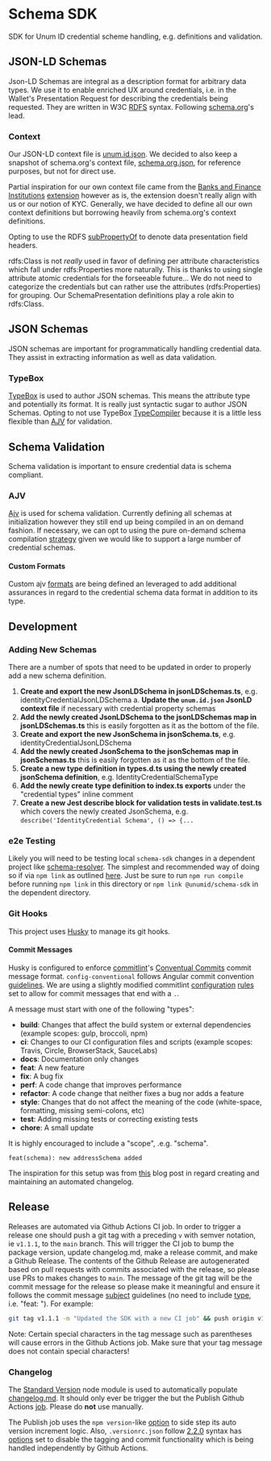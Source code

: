 # Schema SDK
SDK for Unum ID credential scheme handling, e.g. definitions and validation.

## JSON-LD Schemas
Json-LD Schemas are integral as a description format for arbitrary data types. We use it to enable enriched UX around credentials, i.e. in the Wallet's Presentation Request for describing the credentials being requested. They are written in W3C [RDFS](https://www.w3.org/TR/rdf-schema/) syntax. Following [schema.org](https://github.com/schemaorg/schemaorg/)'s lead. 

### Context 
Our JSON-LD context file is [unum.id.json](/src/context/unum.id.json). We decided to also keep a snapshot of schema.org's context file, [schema.org.json](/src/context/schema.org.json), for reference purposes, but not for direct use.

Partial inspiration for our own context file came from the [Banks and Finance Institutions](https://schema.org/docs/financial.html) [extension](https://schema.org/docs/documents.html#:~:text=to%20add%20detail.-,Extensions,-Health%20and%20medical) however as is, the extension doesn't really align with us or our notion of KYC. Generally, we have decided to define all our own context definitions but borrowing heavily from schema.org's context definitions.

Opting to use the RDFS [subPropertyOf](https://www.w3.org/TR/rdf-schema/#ch_subpropertyof) to denote data presentation field headers.

rdfs:Class is not _really_ used in favor of defining per attribute characteristics which fall under rdfs:Properties more naturally. This is thanks to using single attribute atomic credentials for the forseeable future... We do not need to categorize the credentials but can rather use the attributes (rdfs:Properties) for grouping. Our SchemaPresentation definitions play a role akin to rdfs:Class. 

## JSON Schemas
JSON schemas are important for programmatically handling credential data. They assist in extracting information as well as data validation.

### TypeBox
[TypeBox](https://github.com/sinclairzx81/typebox) is used to author JSON schemas. This means the attribute type and potentially its format. It is really just syntactic sugar to author JSON Schemas. Opting to not use TypeBox [TypeCompiler](https://github.com/sinclairzx81/typebox#typecompiler) because it is a little less flexible than [AJV](###AJV) for validation.

## Schema Validation
Schema validation is important to ensure credential data is schema compliant.

### AJV
[Ajv](https://ajv.js.org/guide/why-ajv.html) is used for schema validation. Currently defining all schemas at initialization however they still end up being compiled in an on demand fashion. If necessary, we can opt to using the pure on-demand schema compilation [strategy](https://ajv.js.org/guide/managing-schemas.html#pre-adding-all-schemas-vs-adding-on-demand) given we would like to support a large number of credential schemas.

#### Custom Formats
Custom ajv [formats](https://ajv.js.org/guide/formats.html#user-defined-formats) are being defined an leveraged to add additional assurances in regard to the credential schema data format in addition to its type. 

## Development
### Adding New Schemas
There are a number of spots that need to be updated in order to properly add a new schema definition.

1. **Create and export the new JsonLDSchema in jsonLDSchemas.ts**, e.g. identityCredentialJsonLDSchema
    a. **Update the `unum.id.json` JsonLD context file** if necessary with credential property schemas
2. **Add the newly created JsonLDSchema to the jsonLDSchemas map in jsonLDSchemas.ts** this is easily forgotten as it as the bottom of the file.
3. **Create and export the new JsonSchema in jsonSchema.ts**, e.g. identityCredentialJsonLDSchema
4. **Add the newly created JsonSchema to the jsonSchemas map in jsonSchemas.ts** this is easily forgotten as it as the bottom of the file.
5. **Create a new type definition in types.d.ts using the newly created jsonSchema definition**, e.g. IdentityCredentialSchemaType
6. **Add the newly create type definition to index.ts exports** under the "credential types" inline comment
7. **Create a new Jest describe block for validation tests in validate.test.ts** which covers the newly created JsonSchema, e.g. `describe('IdentityCredential Schema', () => {...`

### e2e Testing
Likely you will need to be testing local `schema-sdk` changes in a dependent project like [schema-resolver](https://github.com/UnumID/schema-resolver). The simplest and recommended way of doing so if via `npm link` as outlined [here](https://www.geeksforgeeks.org/how-to-install-a-local-module-using-npm/). Just be sure to run `npm run compile` before running `npm link` in this directory or `npm link @unumid/schema-sdk` in the dependent directory.

### Git Hooks
This project uses [Husky](https://github.com/typicode/husky) to manage its git hooks.

#### Commit Messages
 Husky is configured to enforce [commitlint](https://github.com/conventional-changelog/commitlint/tree/master/%40commitlint/config-conventional)'s [Conventual Commits](https://www.conventionalcommits.org/en/v1.0.0-beta.2/) commit message format. `config-conventional` follows Angular commit convention [guidelines](https://github.com/angular/angular/blob/22b96b9/CONTRIBUTING.md#-commit-message-guidelines). We are using a slightly modified commitlint [configuration](.commitlintrc.json) [rules](https://commitlint.js.org/#/reference-rules) set to allow for commit messages that end with a `.`.

A message must start with one of the following "types":

* **build**: Changes that affect the build system or external dependencies (example scopes: gulp, broccoli, npm)
* **ci**: Changes to our CI configuration files and scripts (example scopes: Travis, Circle, BrowserStack, SauceLabs)
* **docs**: Documentation only changes
* **feat**: A new feature
* **fix**: A bug fix
* **perf**: A code change that improves performance
* **refactor**: A code change that neither fixes a bug nor adds a feature
* **style**: Changes that do not affect the meaning of the code (white-space, formatting, missing semi-colons, etc)
* **test**: Adding missing tests or correcting existing tests
* **chore**: A small update

It is highly encouraged to include a "scope", .e.g. "schema". 
```
feat(schema): new addressSchema added
```

The inspiration for this setup was from [this](https://mokkapps.de/blog/how-to-automatically-generate-a-helpful-changelog-from-your-git-commit-messages/) blog post in regard creating and maintaining an automated changelog.

## Release
Releases are automated via Github Actions CI job. In order to trigger a release one should push a git tag with a preceding `v` with semver notation, ie `v1.1.1`, to the `main` branch. This will trigger the CI job to bump the package version, update changelog.md, make a release commit, and make a Github Release. The contents of the Github Release are autogenerated based on pull requests with commits associated with the release, so please use PRs to makes changes to `main`. The message of the git tag will be the commit message for the release so please make it meaningful and ensure it follows the commit message [subject](https://github.com/angular/angular/blob/22b96b9/CONTRIBUTING.md#subject) guidelines (no need to include [type](https://github.com/angular/angular/blob/22b96b9/CONTRIBUTING.md#type), i.e. "feat: "). For example:

```sh
git tag v1.1.1 -m "Updated the SDK with a new CI job" && push origin v1.1.1
```
Note: Certain special characters in the tag message such as parentheses will cause errors in the Github Actions job. Make sure that your tag message does not contain special characters!
### Changelog
The [Standard Version](https://github.com/conventional-changelog/standard-version) node module is used to automatically populate [changelog.md](/CHANGELOG.md). It should only ever be trigger the but the Publish Github Actions [job](.github/workflows/publish.yaml). Please do **not** use manually.

The Publish job uses the `npm version`-like [option](https://github.com/conventional-changelog/standard-version#release-as-a-target-type-imperatively-npm-version-like) to side step its auto version increment logic. Also, `.versionrc.json` follow [2.2.0](https://github.com/conventional-changelog/conventional-changelog-config-spec/blob/master/versions/2.2.0/README.md) syntax has [options](https://github.com/conventional-changelog/standard-version#skipping-lifecycle-steps) set to disable the tagging and commit functionality which is being handled independently by Github Actions.
